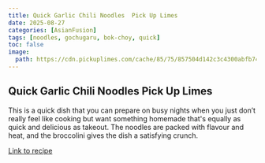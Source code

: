 ```yaml
---
title: Quick Garlic Chili Noodles  Pick Up Limes
date: 2025-08-27
categories: [AsianFusion]
tags: [noodles, gochugaru, bok-choy, quick]
toc: false
image:
  path: https://cdn.pickuplimes.com/cache/85/75/857504d142c3c4300abfb7469f59c691.jpg
---
```


## Quick Garlic Chili Noodles  Pick Up Limes

  This is a quick dish that you can prepare on busy nights when you just don’t really feel like cooking but want something homemade that's equally as quick and delicious as takeout. The noodles are packed with flavour and heat, and the broccolini gives the dish a satisfying crunch.

  [Link to recipe](https://www.pickuplimes.com/recipe/quick-garlic-chili-noodles-848)

  
